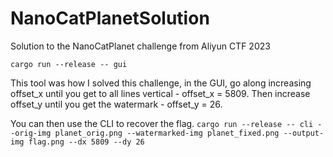 # NanoCatPlanetSolution
Solution to the NanoCatPlanet challenge from Aliyun CTF 2023

`cargo run --release -- gui`

This tool was how I solved this challenge, in the GUI, go along increasing offset_x until you get to all lines vertical - offset_x = 5809.
Then increase offset_y until you get the watermark - offset_y = 26.

You can then use the CLI to recover the flag.
`cargo run --release -- cli --orig-img planet_orig.png --watermarked-img planet_fixed.png --output-img flag.png --dx 5809 --dy 26`

